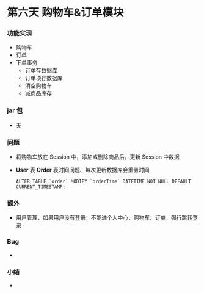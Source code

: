# 第六天 购物车&订单模块

### 功能实现

* 购物车
* 订单
* 下单事务
  * 订单存数据库
  * 订单项存数据库
  * 清空购物车
  * 减商品库存

### jar 包

* 无

### 问题

* 将购物车放在 Session 中，添加或删除商品后，更新 Session 中数据

* **User**  表 **Order**  表时间问题、每次更新数据库会重置时间

  ```mysql
  ALTER TABLE `order` MODIFY `orderTime` DATETIME NOT NULL DEFAULT CURRENT_TIMESTAMP;
  ```

### 额外

* 用户管理，如果用户没有登录，不能进个人中心、购物车、订单，强行跳转登录

### Bug

* ​

### 小结

* ​



